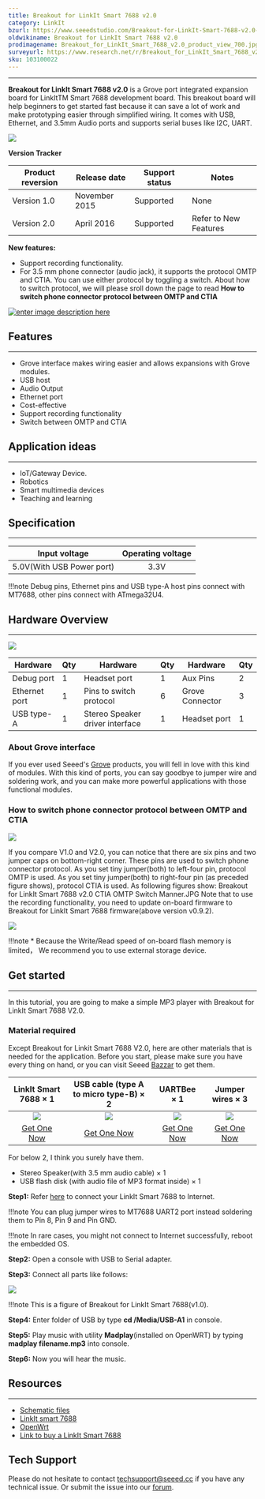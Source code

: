 ```yaml
---
title: Breakout for LinkIt Smart 7688 v2.0
category: LinkIt
bzurl: https://www.seeedstudio.com/Breakout-for-LinkIt-Smart-7688-v2.0-p-2641.html
oldwikiname: Breakout for LinkIt Smart 7688 v2.0
prodimagename: Breakout_for_LinkIt_Smart_7688_v2.0_product_view_700.jpg
surveyurl: https://www.research.net/r/Breakout_for_LinkIt_Smart_7688_v2
sku: 103100022
---
```


---
**Breakout for LinkIt Smart 7688 v2.0** is a Grove port integrated expansion board for LinkItTM Smart 7688 development board. This breakout board will help beginners to get started fast because it can save a lot of work and make prototyping easier through simplified wiring. It comes with USB, Ethernet, and 3.5mm Audio ports and supports serial buses like I2C, UART.

![](https://github.com/SeeedDocument/Breakout_for_LinkIt_Smart_7688_v2_0/blob/master/image/Breakout_for_LinkIt_Smart_7688_v2.0_product_view_700.jpg?raw=true)

**Version Tracker**

|Product reversion | Release date |Support status |Notes                  |
|------------------|--------------|---------------|-----------------------|
|Version 1.0       |November 2015 |Supported      |	None                  |
|Version 2.0       |April 2016	  |Supported      | Refer to New Features |

**New features:**

* Support recording functionality.
* For 3.5 mm phone connector (audio jack), it supports the protocol OMTP and CTIA. You can use either protocol by toggling a switch. About how to switch protocol, we will please sroll down the page to  read **How to switch phone connector protocol between OMTP and CTIA**


[![enter image description here](https://github.com/SeeedDocument/Breakout_for_LinkIt_Smart_7688_v2_0/raw/master/image/300px-Get_One_Now_Banner.png)](http://www.seeedstudio.com/depot/Breakout-for-LinkIt-Smart-7688-v20-p-2641.html)

## Features
---
* Grove interface makes wiring easier and allows expansions with Grove modules.
* USB host
* Audio Output
* Ethernet port
* Cost-effective
* Support recording functionality
* Switch between OMTP and CTIA

## Application ideas
---
* IoT/Gateway Device.
* Robotics
* Smart multimedia devices
* Teaching and learning


## Specification
---
|Input voltage|Operating voltage|
|:---------------:|:---------------:|
|5.0V(With USB Power port) 	|  3.3V  |


!!!note
    Debug pins, Ethernet pins and USB type-A host pins connect with MT7688, other pins connect with ATmega32U4.

## Hardware Overview
---
![](https://github.com/SeeedDocument/Breakout_for_LinkIt_Smart_7688_v2_0/blob/master/image/Breakout_for_LinkIt_Smart_7688_v2.0_hardware_connections_1200_s.jpg?raw=true)

|Hardware|Qty|Hardware|Qty|Hardware|Qty|
|---|---|---|---|---|---|
|Debug port	|1|Headset port|1|Aux Pins|2|
|Ethernet port	|1|Pins to switch protocol |6|Grove Connector|3|
|USB type-A	|1|Stereo Speaker driver interface|1|Headset port|	1|


### About Grove interface

If you ever used Seeed's [Grove](http://www.seeedstudio.com/wiki/Grove_System) products, you will fell in love with this kind of modules. With this kind of ports, you can say goodbye to  jumper wire and soldering work, and you can make more powerful applications with those functional modules.

### How to switch phone connector protocol between OMTP and CTIA

![](https://github.com/SeeedDocument/Breakout_for_LinkIt_Smart_7688_v2_0/raw/master/image/Breakout_for_LinkIt_Smart_7688_v2.0_switch_procotol_1200_.jpg)


If you compare V1.0 and V2.0, you can notice that there are six pins and two jumper caps on bottom-right corner. These pins are used to switch phone connector protocol. As you set tiny jumper(both) to left-four pin, protocol OMTP is used. As you set tiny jumper(both) to right-four pin (as preceded figure shows), protocol CTIA is used. As following figures show:
Breakout for LinkIt Smart 7688 v2.0 CTIA OMTP Switch Manner.JPG
Note that to use the recording functionality, you need to update on-board firmware to Breakout for LinkIt Smart 7688 firmware(above version v0.9.2).

![](https://github.com/SeeedDocument/Breakout_for_LinkIt_Smart_7688_v2_0/raw/master/image/Breakout_for_LinkIt_Smart_7688_v2.0_CTIA_OMTP_Switch_Manner.JPG)

!!!note
	* Because the Write/Read speed of on-board flash memory is limited， We recommend you to use external storage device.


## Get started
---
In this tutorial, you are going to make a simple MP3 player with Breakout for LinkIt Smart 7688 V2.0.

### Material required
Except Breakout for Linkit Smart 7688 V2.0, here are other materials that is needed for the application. Before you start, please make sure you have every thing on hand, or you can visit Seeed [Bazzar](https://www.seeedstudio.com/) to get them.

|LinkIt Smart 7688 × 1|USB cable (type A to micro type-B) × 2|UARTBee × 1|Jumper wires × 3
|:---:|:---:|:---:|:---:|
|![](https://github.com/SeeedDocument/Breakout_for_LinkIt_Smart_7688_v2_0/raw/master/image/linkit%20smart%207688.jpg)|![](https://github.com/SeeedDocument/Breakout_for_LinkIt_Smart_7688_v2_0/raw/master/image/48cmUSBc.jpg)|![](https://github.com/SeeedDocument/Breakout_for_LinkIt_Smart_7688_v2_0/raw/master/image/UartSBee%20V5_01.jpg)|![](https://github.com/SeeedDocument/Breakout_for_LinkIt_Smart_7688_v2_0/raw/master/image/jw100n.jpg)
|[Get One Now](https://www.seeedstudio.com/Breakout-for-LinkIt-Smart-7688-v2.0-p-2641.html)|[Get One Now](https://www.seeedstudio.com/Micro-USB-Cable-48cm-p-1475.html)|[Get One Now](https://www.seeedstudio.com/UartSBee-V5-p-1752.html)|[Get One Now](https://www.seeedstudio.com/1-pin-dual-female-jumper-wire-100mm-50pcs-pack-p-260.html)|

For below 2, I think you surely have them.
- Stereo Speaker(with 3.5 mm audio cable) × 1
- USB flash disk (with audio file of MP3 format inside) × 1

**Step1:** Refer [here](http://www.seeedstudio.com/wiki/LinkIt_Smart_7688#Getting_Started) to connect your LinkIt Smart 7688 to Internet.


!!!note
    You can plug jumper wires to MT7688 UART2 port instead soldering them to Pin 8, Pin 9 and Pin GND.

!!!note
    In rare cases, you might not connect to Internet successfully, reboot the embedded OS.

**Step2:** Open a console with USB to Serial adapter.

**Step3:** Connect all parts like follows:

![](https://github.com/SeeedDocument/Breakout_for_LinkIt_Smart_7688_v2_0/raw/master/image/Breakout_for_LinkIt_Smart_7688_demo_connection_New.jpg)

!!!note
    This is a figure of Breakout for LinkIt Smart 7688(v1.0).

**Step4:** Enter folder of USB by type **cd /Media/USB-A1** in console.

**Step5:** Play music with utility **Madplay**(installed on OpenWRT) by typing **madplay filename.mp3** into console.

**Step6:** Now you will hear the music.

## Resources
---

* [Schematic files](https://github.com/SeeedDocument/Breakout_for_LinkIt_Smart_7688_v2_0/blob/master/resource/Breakout_for_LinkIt_Smart_7688_v2.0_schematic_files.zip?raw=true)
* [LinkIt smart 7688](http://www.seeedstudio.com/wiki/LinkIt_Smart_7688)
* [OpenWrt](http://wiki.openwrt.org/doc/howto/user.beginner)
* [Link to buy a LinkIt Smart 7688](http://www.seeedstudio.com/depot/LinkIt-Smart-7688-p-2573.html?cPath=122_142)

## Tech Support
Please do not hesitate to contact [techsupport@seeed.cc](techsupport@seeed.cc) if you have any technical issue. Or submit the issue into our [forum](http://seeedstudio.com/forum/). 